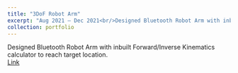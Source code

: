 ```yaml
---
title: "3DoF Robot Arm"
excerpt: "Aug 2021 – Dec 2021<br/>Designed Bluetooth Robot Arm with inbuilt Forward/Inverse Kinematics calculator to reach target location."
collection: portfolio
---
```


Designed Bluetooth Robot Arm with inbuilt Forward/Inverse Kinematics calculator to reach target location.<br/>
[Link](https://github.com/Tatwik19/Tatwik19.github.io/tree/main/assets/Projects/3DoF%20Robot)
